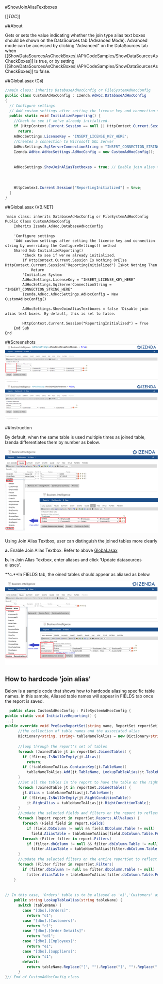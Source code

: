#ShowJoinAliasTextboxes

[[_TOC_]]

##About

Gets or sets the value indicating whether the join type alias text boxes should be shown on the DataSources tab (Advanced Mode). Advanced mode can be accessed by clicking "Advanced" on the DataSources tab when [[ShowDataSourcesAsCheckBoxes|/API/CodeSamples/ShowDataSourcesAsCheckBoxes]] is true, or by setting [[ShowDataSourcesAsCheckBoxes|/API/CodeSamples/ShowDataSourcesAsCheckBoxes]] to false.

##Global.asax (C♯)

```csharp
//main class: inherits DatabaseAdHocConfig or FileSystemAdHocConfig
public class CustomAdHocConfig : Izenda.AdHoc.DatabaseAdHocConfig
{
  // Configure settings
  // Add custom settings after setting the license key and connection string by overriding the ConfigureSettings() method
  public static void InitializeReporting() {
    //Check to see if we've already initialized.
    if (HttpContext.Current.Session == null || HttpContext.Current.Session["ReportingInitialized"] != null)
      return;
    AdHocSettings.LicenseKey = "INSERT_LICENSE_KEY_HERE";
    //Creates a connection to Microsoft SQL Server
    AdHocSettings.SqlServerConnectionString = "INSERT_CONNECTION_STRING_HERE";
    Izenda.AdHoc.AdHocSettings.AdHocConfig = new CustomAdHocConfig();


    AdHocSettings.ShowJoinAliasTextboxes = true; // Enable join alias text boxes



    HttpContext.Current.Session["ReportingInitialized"] = true;
  }
}
```

##Global.asax (VB.NET)

```visualbasic
'main class: inherits DatabaseAdHocConfig or FileSystemAdHocConfig
Public Class CustomAdHocConfig
    Inherits Izenda.AdHoc.DatabaseAdHocConfig

    'Configure settings
    'Add custom settings after setting the license key and connection string by overriding the ConfigureSettings() method
    Shared Sub InitializeReporting()
        'Check to see if we've already initialized.
        If HttpContext.Current.Session Is Nothing OrElse HttpContext.Current.Session("ReportingInitialized") IsNot Nothing Then
            Return
        'Initialize System
        AdHocSettings.LicenseKey = "INSERT_LICENSE_KEY_HERE"
        AdHocSettings.SqlServerConnectionString = "INSERT_CONNECTION_STRING_HERE"
        Izenda.AdHoc.AdHocSettings.AdHocConfig = New CustomAdHocConfig()

        AdHocSettings.ShowJoinAliasTextboxes = false 'Disable join alias text boxes. By default, this is set to false.

        HttpContext.Current.Session("ReportingInitialized") = True
    End Sub
End
```

##Screenshots
![](/API/CodeSamples/ShowJoinAliasTextboxes/Aliasing_TextBox2.png)
![](/API/CodeSamples/ShowJoinAliasTextboxes/No_Aliasing_TextBox.png)

##Instruction

By default, when the same table is used multiple times as joined table, Izenda differentiates them by number as below.

![JoinAlias](/API/CodeSamples/ShowJoinAliasTextboxes/JoinAlias.png)

Using Join Alias Textbox, user can distinguish the joined tables more clearly

**a.** Enable Join Alias Textbox. Refer to above [Global.asax](http://wiki.izenda.us/API/CodeSamples/ShowJoinAliasTextboxes#About)

**b.** In Join Alias Textbox, enter aliases and click 'Update datasources aliases'. 

**c.**In FIELDS tab, the oined tables should appear as aliased as below 

![JoinAlias](/API/CodeSamples/ShowJoinAliasTextboxes/JoinAlias2.png)


## How to hardcode 'join alias'

Below is a sample code that shows how to hardcode aliasing specific table names. In this sample, Aliased table names will appear in FIELDS tab once the report is saved.

```csharp
  public class CustomAdHocConfig : FileSystemAdHocConfig {
public static void InitializeReporting() {
...}
public override void PreSaveReportSet(string name, ReportSet reportSet) {
      //the collection of table names and the associated alias
      Dictionary<string, string> tableNameToAlias = new Dictionary<string, string>();

      //loop through the report's set of tables
      foreach (JoinedTable jt in reportSet.JoinedTables) {
        if (!String.IsNullOrEmpty(jt.Alias))
          return;
        if (!tableNameToAlias.ContainsKey(jt.TableName))
          tableNameToAlias.Add(jt.TableName, LookupTableAlias(jt.TableName)); //Add the table and set the alias as the full name with special characters replaced
      }
      //Set all the tables in the report to have the table on the right side of the join reflect the alias of itself.
      foreach (JoinedTable jt in reportSet.JoinedTables) {
        jt.Alias = tableNameToAlias[jt.TableName];
        if (!String.IsNullOrEmpty(jt.RightConditionTable))
          jt.RightAlias = tableNameToAlias[jt.RightConditionTable];
      }
      //update the selected fields and filters on the report to reflect the new aliases of the joined tables
      foreach (Report report in reportSet.Reports.AllValues) {
        foreach (Field field in report.Fields)
          if (field.DbColumn != null && field.DbColumn.Table != null)
            field.AliasTable = tableNameToAlias[field.DbColumn.Table.FullName];
        foreach (Filter filter in report.Filters)
          if (filter.dbColumn != null && filter.dbColumn.Table != null)
            filter.AliasTable = tableNameToAlias[filter.dbColumn.Table.FullName];
      }
      //update the selected filters on the entire reportSet to reflect the new aliases of the joined tables (in case of a dashboard)
      foreach (Filter filter in reportSet.Filters)
        if (filter.dbColumn != null && filter.dbColumn.Table != null)
          filter.AliasTable = tableNameToAlias[filter.dbColumn.Table.FullName];
    }


// In this case, 'Orders' table is to be aliased as 'o1','Customers' as 'c1','Order Details' as 'od1' and so on
    public string LookupTableAlias(string tableName) {
      switch (tableName) {
        case "[dbo].[Orders]":
          return "o1";
        case "[dbo].[Customers]":
          return "c1";
        case "[dbo].[Order Details]":
          return "od1";
        case "[dbo].[Employees]":
          return "e1";
        case "[dbo].[Suppliers]":
          return "s1";
        default:
          return tableName.Replace("[", "").Replace("]", "").Replace(".", "_");
      }
}// End of CustomAdHocConfig class

```







